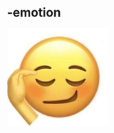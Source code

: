 # -emotion

![](https://github.com/naufalprtm/-emotion/raw/83df07e1d6efd5b7d8ed8d0c5076f85152ec0ecf/b94519679f4e0bacfad9c944d4d399ed.jpg)

